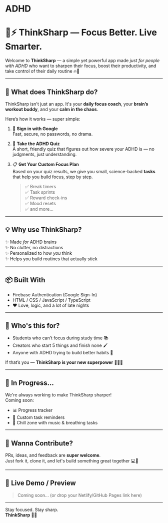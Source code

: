 # ADHD
# 🧠⚡ ThinkSharp — Focus Better. Live Smarter.

Welcome to **ThinkSharp** — a simple yet powerful app made *just for people with ADHD* who want to sharpen their focus, boost their productivity, and take control of their daily routine 🔥📅

---

## 🚀 What does ThinkSharp do?

ThinkSharp isn't just an app. It's your **daily focus coach**, your **brain’s workout buddy**, and your **calm in the chaos**.

Here’s how it works — super simple:

1. 🔐 **Sign in with Google**  
   Fast, secure, no passwords, no drama.

2. 🧠 **Take the ADHD Quiz**  
   A short, friendly quiz that figures out how severe your ADHD is — no judgments, just understanding.

3. 📋 **Get Your Custom Focus Plan**  
   Based on your quiz results, we give you small, science-backed **tasks** that help you build focus, step by step.  
   > ✅ Break timers  
   > ✅ Task sprints  
   > ✅ Reward check-ins  
   > ✅ Mood resets  
   > ✅ and more...

---

## 💡 Why use ThinkSharp?

✨ Made *for* ADHD brains  
✨ No clutter, no distractions  
✨ Personalized to how *you* think  
✨ Helps you build routines that actually stick

---

## 📦 Built With

- Firebase Authentication (Google Sign-In)
- HTML / CSS / JavaScript / TypeScript
- ❤️ Love, logic, and a lot of late nights

---

## 🙌 Who's this for?

- Students who can’t focus during study time 📚  
- Creators who start 5 things and finish none 🖌️  
- Anyone with ADHD trying to build better habits 🌱

If that’s you — **ThinkSharp is your new superpower** 🦸‍♂️🧠

---

## 🚧 In Progress...

We're always working to make ThinkSharp sharper!  
Coming soon:
- 📊 Progress tracker
- 🔔 Custom task reminders
- 🧘 Chill zone with music & breathing tasks

---

## 🤝 Wanna Contribute?

PRs, ideas, and feedback are **super welcome**.  
Just fork it, clone it, and let's build something great together 💻🌟

---

## 🔗 Live Demo / Preview

> Coming soon... (or drop your Netlify/GitHub Pages link here)

---

Stay focused. Stay sharp.  
**ThinkSharp** 🧠✨
